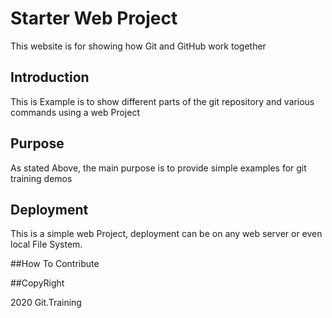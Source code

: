 # Starter Web Project

This website is for showing how Git and GitHub work together
## Introduction 

This is Example is to show different parts of the git repository and various commands using  a web Project

## Purpose

As stated Above, the main purpose is to provide simple examples for git training demos
## Deployment

This is a simple web Project, deployment can be on any web server or even local File System.

##How To Contribute


##CopyRight

2020 Git.Training